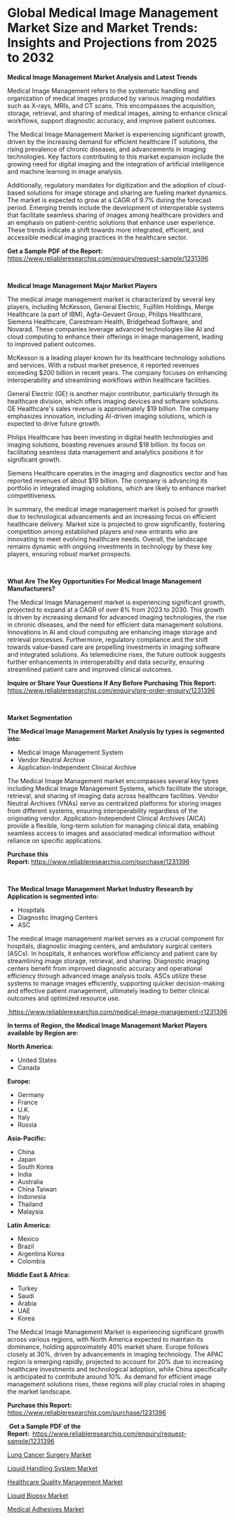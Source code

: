 <p><h1>Global Medical Image Management Market Size and Market Trends: Insights and Projections from 2025 to 2032</h1></p><p><strong>Medical Image Management Market Analysis and Latest Trends</strong></p>
<p><p>Medical Image Management refers to the systematic handling and organization of medical images produced by various imaging modalities such as X-rays, MRIs, and CT scans. This encompasses the acquisition, storage, retrieval, and sharing of medical images, aiming to enhance clinical workflows, support diagnostic accuracy, and improve patient outcomes. </p><p>The Medical Image Management Market is experiencing significant growth, driven by the increasing demand for efficient healthcare IT solutions, the rising prevalence of chronic diseases, and advancements in imaging technologies. Key factors contributing to this market expansion include the growing need for digital imaging and the integration of artificial intelligence and machine learning in image analysis. </p><p>Additionally, regulatory mandates for digitization and the adoption of cloud-based solutions for image storage and sharing are fueling market dynamics. The market is expected to grow at a CAGR of 9.7% during the forecast period. Emerging trends include the development of interoperable systems that facilitate seamless sharing of images among healthcare providers and an emphasis on patient-centric solutions that enhance user experience. These trends indicate a shift towards more integrated, efficient, and accessible medical imaging practices in the healthcare sector.</p></p>
<p><strong>Get a Sample PDF of the Report:&nbsp;</strong> <a href="https://www.reliableresearchiq.com/enquiry/request-sample/1231396?utm_campaign=114&utm_medium=2&utm_source=Github&utm_content=ia&utm_term=04032025&utm_id=medical-image-management">https://www.reliableresearchiq.com/enquiry/request-sample/1231396</a></p>
<p>&nbsp;</p>
<p><strong>Medical Image Management Major Market Players</strong></p>
<p><p>The medical image management market is characterized by several key players, including McKesson, General Electric, Fujifilm Holdings, Merge Healthcare (a part of IBM), Agfa-Gevaert Group, Philips Healthcare, Siemens Healthcare, Carestream Health, Bridgehead Software, and Novarad. These companies leverage advanced technologies like AI and cloud computing to enhance their offerings in image management, leading to improved patient outcomes.</p><p>McKesson is a leading player known for its healthcare technology solutions and services. With a robust market presence, it reported revenues exceeding $200 billion in recent years. The company focuses on enhancing interoperability and streamlining workflows within healthcare facilities.</p><p>General Electric (GE) is another major contributor, particularly through its healthcare division, which offers imaging devices and software solutions. GE Healthcare's sales revenue is approximately $19 billion. The company emphasizes innovation, including AI-driven imaging solutions, which is expected to drive future growth.</p><p>Philips Healthcare has been investing in digital health technologies and imaging solutions, boasting revenues around $18 billion. Its focus on facilitating seamless data management and analytics positions it for significant growth.</p><p>Siemens Healthcare operates in the imaging and diagnostics sector and has reported revenues of about $19 billion. The company is advancing its portfolio in integrated imaging solutions, which are likely to enhance market competitiveness.</p><p>In summary, the medical image management market is poised for growth due to technological advancements and an increasing focus on efficient healthcare delivery. Market size is projected to grow significantly, fostering competition among established players and new entrants who are innovating to meet evolving healthcare needs. Overall, the landscape remains dynamic with ongoing investments in technology by these key players, ensuring robust market prospects.</p></p>
<p>&nbsp;</p>
<p><strong>What Are The Key Opportunities For Medical Image Management Manufacturers?</strong></p>
<p><p>The Medical Image Management market is experiencing significant growth, projected to expand at a CAGR of over 8% from 2023 to 2030. This growth is driven by increasing demand for advanced imaging technologies, the rise in chronic diseases, and the need for efficient data management solutions. Innovations in AI and cloud computing are enhancing image storage and retrieval processes. Furthermore, regulatory compliance and the shift towards value-based care are propelling investments in imaging software and integrated solutions. As telemedicine rises, the future outlook suggests further enhancements in interoperability and data security, ensuring streamlined patient care and improved clinical outcomes.</p></p>
<p><strong>Inquire or Share Your Questions If Any Before Purchasing This Report:</strong> <a href="https://www.reliableresearchiq.com/enquiry/pre-order-enquiry/1231396?utm_campaign=114&utm_medium=2&utm_source=Github&utm_content=ia&utm_term=04032025&utm_id=medical-image-management">https://www.reliableresearchiq.com/enquiry/pre-order-enquiry/1231396</a></p>
<p>&nbsp;</p>
<p><strong>Market Segmentation</strong></p>
<p><strong>The Medical Image Management Market Analysis by types is segmented into:</strong></p>
<p><ul><li>Medical Image Management System</li><li>Vendor Neutral Archive</li><li>Application-Independent Clinical Archive</li></ul></p>
<p><p>The Medical Image Management market encompasses several key types including Medical Image Management Systems, which facilitate the storage, retrieval, and sharing of imaging data across healthcare facilities. Vendor Neutral Archives (VNAs) serve as centralized platforms for storing images from different systems, ensuring interoperability regardless of the originating vendor. Application-Independent Clinical Archives (AICA) provide a flexible, long-term solution for managing clinical data, enabling seamless access to images and associated medical information without reliance on specific applications.</p></p>
<p><strong>Purchase this Report:&nbsp;</strong><a href="https://www.reliableresearchiq.com/purchase/1231396?utm_campaign=114&utm_medium=2&utm_source=Github&utm_content=ia&utm_term=04032025&utm_id=medical-image-management">https://www.reliableresearchiq.com/purchase/1231396</a></p>
<p>&nbsp;</p>
<p><strong>The Medical Image Management Market Industry Research by Application is segmented into:</strong></p>
<p><ul><li>Hospitals</li><li>Diagnostic Imaging Centers</li><li>ASC</li></ul></p>
<p><p>The medical image management market serves as a crucial component for hospitals, diagnostic imaging centers, and ambulatory surgical centers (ASCs). In hospitals, it enhances workflow efficiency and patient care by streamlining image storage, retrieval, and sharing. Diagnostic imaging centers benefit from improved diagnostic accuracy and operational efficiency through advanced image analysis tools. ASCs utilize these systems to manage images efficiently, supporting quicker decision-making and effective patient management, ultimately leading to better clinical outcomes and optimized resource use.</p></p>
<p><a href="https://www.reliableresearchiq.com/medical-image-management-r1231396?utm_campaign=114&utm_medium=2&utm_source=Github&utm_content=ia&utm_term=04032025&utm_id=medical-image-management">&nbsp;https://www.reliableresearchiq.com/medical-image-management-r1231396</a></p>
<p><strong>In terms of Region, the Medical Image Management Market Players available by Region are:</strong></p>
<p>
    <p> <strong> North America: </strong>
        <ul>
            <li>United States</li>
            <li>Canada</li>
        </ul>
        </p> 
    <p> <strong> Europe: </strong>
        <ul>
            <li>Germany</li>
            <li>France</li>
            <li>U.K.</li>
            <li>Italy</li>
            <li>Russia</li>
        </ul>
        </p> 
    <p> <strong> Asia-Pacific: </strong>
        <ul>
            <li>China</li>
            <li>Japan</li>
            <li>South Korea</li>
            <li>India</li>
            <li>Australia</li>
            <li>China Taiwan</li>
            <li>Indonesia</li>
            <li>Thailand</li>
            <li>Malaysia</li>
        </ul>
        </p> 
    <p> <strong> Latin America: </strong>
        <ul>
            <li>Mexico</li>
            <li>Brazil</li>
            <li>Argentina Korea</li>
            <li>Colombia</li>
        </ul>
        </p> 
    <p> <strong> Middle East & Africa: </strong>
        <ul>
            <li>Turkey</li>
            <li>Saudi</li>
            <li>Arabia</li>
            <li>UAE</li>
            <li>Korea</li>
        </ul>
    </p>
    </p>
<p><p>The Medical Image Management Market is experiencing significant growth across various regions, with North America expected to maintain its dominance, holding approximately 40% market share. Europe follows closely at 30%, driven by advancements in imaging technology. The APAC region is emerging rapidly, projected to account for 20% due to increasing healthcare investments and technological adoption, while China specifically is anticipated to contribute around 10%. As demand for efficient image management solutions rises, these regions will play crucial roles in shaping the market landscape.</p></p>
<p><strong>Purchase this Report: </strong><a href="https://www.reliableresearchiq.com/purchase/1231396?utm_campaign=114&utm_medium=2&utm_source=Github&utm_content=ia&utm_term=04032025&utm_id=medical-image-management">https://www.reliableresearchiq.com/purchase/1231396</a></p>
<p>&nbsp;<strong>Get a Sample PDF of the Report:&nbsp;&nbsp;</strong><a href="https://www.reliableresearchiq.com/enquiry/request-sample/1231396?utm_campaign=114&utm_medium=2&utm_source=Github&utm_content=ia&utm_term=04032025&utm_id=medical-image-management">https://www.reliableresearchiq.com/enquiry/request-sample/1231396</a></p>
<p><strong></strong></p>
<p><p><a href="https://github.com/qianyateina/Market-Research-Report-List-1/blob/main/lung-cancer-surgery-market.md?utm_campaign=114&utm_medium=2&utm_source=Github&utm_content=ia&utm_term=04032025&utm_id=medical-image-management">Lung Cancer Surgery Market</a></p><p><a href="https://github.com/jensanohishi/Market-Research-Report-List-1/blob/main/liquid-handling-system-market.md?utm_campaign=114&utm_medium=2&utm_source=Github&utm_content=ia&utm_term=04032025&utm_id=medical-image-management">Liquid Handling System Market</a></p><p><a href="https://github.com/gavalegeyndt26/Market-Research-Report-List-1/blob/main/healthcare-quality-management-market.md?utm_campaign=114&utm_medium=2&utm_source=Github&utm_content=ia&utm_term=04032025&utm_id=medical-image-management">Healthcare Quality Management Market</a></p><p><a href="https://github.com/kavechoxo/Market-Research-Report-List-1/blob/main/liquid-biopsy-market.md?utm_campaign=114&utm_medium=2&utm_source=Github&utm_content=ia&utm_term=04032025&utm_id=medical-image-management">Liquid Biopsy Market</a></p><p><a href="https://github.com/ebalabenoot/Market-Research-Report-List-1/blob/main/medical-adhesives-market.md?utm_campaign=114&utm_medium=2&utm_source=Github&utm_content=ia&utm_term=04032025&utm_id=medical-image-management">Medical Adhesives Market</a></p></p>